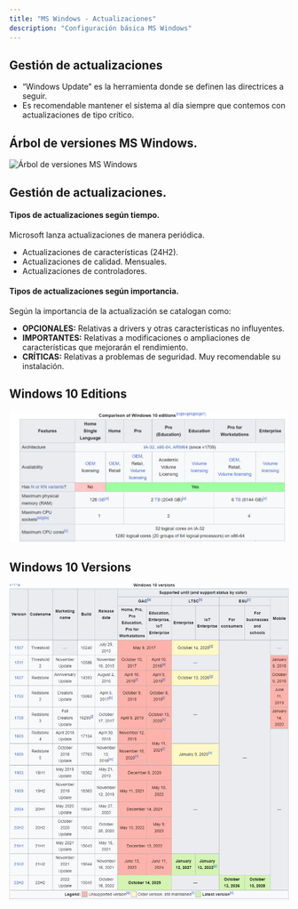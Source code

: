 ```yaml
---
title: "MS Windows - Actualizaciones"
description: "Configuración básica MS Windows"
---
```


## Gestión de actualizaciones

- “Windows Update” es la herramienta donde se definen las directrices a seguir.
- Es recomendable mantener el sistema al día siempre que contemos con actualizaciones de tipo crítico.

## Árbol de versiones MS Windows.
![Árbol de versiones MS Windows](https://upload.wikimedia.org/wikipedia/commons/thumb/e/ed/Windows_Version_History.svg/1280px-Windows_Version_History.svg.png "Árbol de versiones MS Windows")

## Gestión de actualizaciones. 

#### Tipos de actualizaciones según tiempo.

Microsoft lanza actualizaciones de manera periódica.
- Actualizaciones de características (24H2).
- Actualizaciones de calidad. Mensuales.
- Actualizaciones de controladores.

#### Tipos de actualizaciones según importancia.

Según la importancia de la actualización se catalogan como:

- **OPCIONALES:** Relativas a drivers y otras características no influyentes.
- **IMPORTANTES:** Relativas a modificaciones o ampliaciones de características que mejorarán el rendimiento.
- **CRÍTICAS:** Relativas a problemas de seguridad. Muy recomendable su instalación.

## Windows 10 Editions
![Windows´s editions](../../../../assets/ut2/window%20editions.png)

## Windows 10 Versions

![Windows´s versions](../../../../assets/ut2/window%20versions.png)
